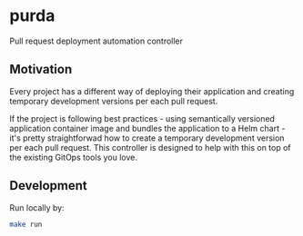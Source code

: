# purda

Pull request deployment automation controller

## Motivation

Every project has a different way of deploying their application and creating temporary development versions per each pull request.

If the project is following best practices - using semantically versioned application container image and bundles the application to a Helm chart - it's pretty straightforwad how to create a temporary development version per each pull request. This controller is designed to help with this on top of the existing GitOps tools you love.

## Development

Run locally by:

```bash
make run
```
